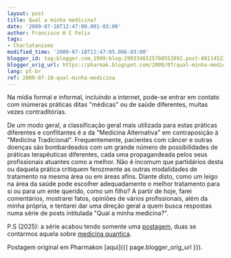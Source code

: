 ```yaml
---
layout: post
title: Qual a minha medicina?
date: '2009-07-18T12:47:00.001-03:00'
author: Francisco H C Felix
tags:
- Charlatanismo
modified_time: '2009-07-18T12:47:05.066-03:00'
blogger_id: tag:blogger.com,1999:blog-2993346515708552092.post-8811452336835973545
blogger_orig_url: https://pharmak.blogspot.com/2009/07/qual-minha-medicina.html
lang: pt-br
ref: 2009-07-18-qual-minha-medicina
---
```


Na mídia formal e informal, incluindo a internet, pode-se entrar em contato com inúmeras práticas ditas "médicas" ou de saúde diferentes, muitas vezes contraditórias.

<!--more-->

De um modo geral, a classificação geral mais utilizada para estas práticas diferentes e conflitantes é a da "Medicina Alternativa" em contraposição à "Medicina Tradicional". Frequentemente, pacientes com câncer e outras doenças são bombardeados com um grande número de possibilidades de práticas terapêuticas diferentes, cada uma propagandeada pelos seus profissionais atuantes como a melhor. Não é incomum que partidários desta ou daquela prática critiquem ferozmente as outras modalidades de tratamento na mesma área ou em áreas afins. Diante disto, como um leigo na área da saúde pode escolher adequadamente o melhor tratamento para si ou para um ente querido, como um filho? A partir de hoje, farei comentários, mostrarei fatos, opiniões de vários profissionais, além da minha própria, e tentarei dar uma direção geral a quem busca respostas numa série de posts intitulada "Qual a minha medicina?".

P.S (2025): a série acabou tendo somente uma [postagem](../27/qual-minha-medicina-capitulo-1-quai-as.html), duas se contarmos aquela sobre [medicina quantica](../../../2017/08/14/Medicina-quantica-a-farsa.html).

Postagem original em Pharmakon [aqui]({{ page.blogger_orig_url }}).
